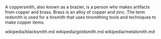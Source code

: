 A coppersmith, also known as a brazier, is a person who makes artifacts from copper and brass. Brass is an alloy of copper and zinc. The term redsmith is used for a tinsmith that uses tinsmithing tools and techniques to make copper items.

wikipedia/blacksmith.md
wikipedia/goldsmith.md
wikipedia/metalsmith.md
